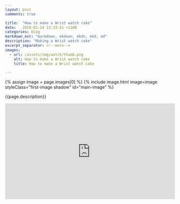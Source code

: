 ```yaml
---
layout: post
comments: true

title:  "How to make a Wrist watch cake"
date:   2019-01-24 13:33:41 +1100
categories: blog
markdown_ext: "markdown, mkdown, mkdn, mkd, md"
description: "Making a Wrist watch cake"
excerpt_separator: <!--more-->
images: 
  - url: /assets/img/watch/thumb.png
    alt: How to make a Wrist watch cake
    title: How to make a Wrist watch cake
 
---
```

<div class="center first-image">

{% assign image = page.images[0] %}
{% include image.html image=image styleClass="first-image shadow" id="main-image" %}


<p id="description">{{page.description}}</p>

</div>

<div class="center">
	<iframe width="560" height="315" src="https://www.youtube.com/embed/SAFwDHCI3uk" frameborder="0" allow="accelerometer; autoplay; encrypted-media; gyroscope; picture-in-picture" allowfullscreen></iframe>
</div>
